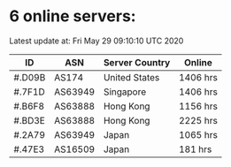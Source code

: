 # 6 online servers:

Latest update at: Fri May 29 09:10:10 UTC 2020

| ID | ASN | Server Country | Online |
| -- | --- | -------------- | ------ |
| #.D09B | AS174 | United States | 1406 hrs |
| #.7F1D | AS63949 | Singapore | 1406 hrs |
| #.B6F8 | AS63888 | Hong Kong | 1156 hrs |
| #.BD3E | AS63888 | Hong Kong | 2225 hrs |
| #.2A79 | AS63949 | Japan | 1065 hrs |
| #.47E3 | AS16509 | Japan | 181 hrs |

